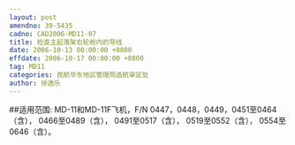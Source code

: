 ```yaml
---
layout: post
amendno: 39-5435
cadno: CAD2006-MD11-07
title: 检查主起落架右轮舱内的导线
date: 2006-10-13 00:00:00 +0800
effdate: 2006-10-17 00:00:00 +0800
tag: MD11
categories: 民航华东地区管理局适航审定处
author: 徐逸乐
---
```


##适用范围:
MD-11和MD-11F飞机，F/N 0447，0448，0449，0451至0464（含）， 0466至0489（含）， 0491至0517（含）， 0519至0552（含）， 0554至0646（含）。

